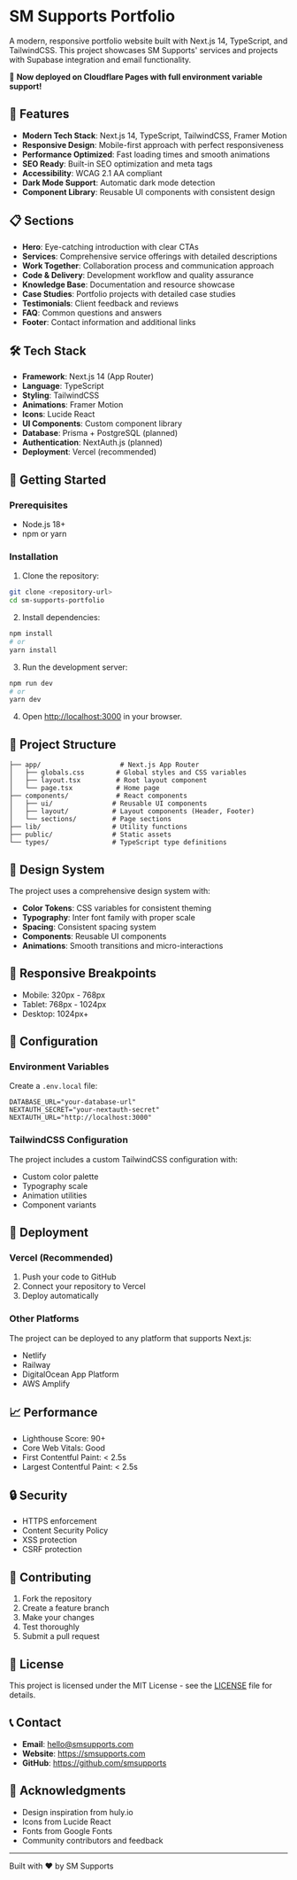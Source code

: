 # SM Supports Portfolio

A modern, responsive portfolio website built with Next.js 14, TypeScript, and TailwindCSS. This project showcases SM Supports' services and projects with Supabase integration and email functionality.

🌟 **Now deployed on Cloudflare Pages with full environment variable support!**

## 🚀 Features

- **Modern Tech Stack**: Next.js 14, TypeScript, TailwindCSS, Framer Motion
- **Responsive Design**: Mobile-first approach with perfect responsiveness
- **Performance Optimized**: Fast loading times and smooth animations
- **SEO Ready**: Built-in SEO optimization and meta tags
- **Accessibility**: WCAG 2.1 AA compliant
- **Dark Mode Support**: Automatic dark mode detection
- **Component Library**: Reusable UI components with consistent design

## 📋 Sections

- **Hero**: Eye-catching introduction with clear CTAs
- **Services**: Comprehensive service offerings with detailed descriptions
- **Work Together**: Collaboration process and communication approach
- **Code & Delivery**: Development workflow and quality assurance
- **Knowledge Base**: Documentation and resource showcase
- **Case Studies**: Portfolio projects with detailed case studies
- **Testimonials**: Client feedback and reviews
- **FAQ**: Common questions and answers
- **Footer**: Contact information and additional links

## 🛠️ Tech Stack

- **Framework**: Next.js 14 (App Router)
- **Language**: TypeScript
- **Styling**: TailwindCSS
- **Animations**: Framer Motion
- **Icons**: Lucide React
- **UI Components**: Custom component library
- **Database**: Prisma + PostgreSQL (planned)
- **Authentication**: NextAuth.js (planned)
- **Deployment**: Vercel (recommended)

## 🚀 Getting Started

### Prerequisites

- Node.js 18+ 
- npm or yarn

### Installation

1. Clone the repository:
```bash
git clone <repository-url>
cd sm-supports-portfolio
```

2. Install dependencies:
```bash
npm install
# or
yarn install
```

3. Run the development server:
```bash
npm run dev
# or
yarn dev
```

4. Open [http://localhost:3000](http://localhost:3000) in your browser.

## 📁 Project Structure

```
├── app/                    # Next.js App Router
│   ├── globals.css        # Global styles and CSS variables
│   ├── layout.tsx         # Root layout component
│   └── page.tsx           # Home page
├── components/            # React components
│   ├── ui/               # Reusable UI components
│   ├── layout/           # Layout components (Header, Footer)
│   └── sections/         # Page sections
├── lib/                  # Utility functions
├── public/               # Static assets
└── types/                # TypeScript type definitions
```

## 🎨 Design System

The project uses a comprehensive design system with:

- **Color Tokens**: CSS variables for consistent theming
- **Typography**: Inter font family with proper scale
- **Spacing**: Consistent spacing system
- **Components**: Reusable UI components
- **Animations**: Smooth transitions and micro-interactions

## 📱 Responsive Breakpoints

- Mobile: 320px - 768px
- Tablet: 768px - 1024px
- Desktop: 1024px+

## 🔧 Configuration

### Environment Variables

Create a `.env.local` file:

```env
DATABASE_URL="your-database-url"
NEXTAUTH_SECRET="your-nextauth-secret"
NEXTAUTH_URL="http://localhost:3000"
```

### TailwindCSS Configuration

The project includes a custom TailwindCSS configuration with:
- Custom color palette
- Typography scale
- Animation utilities
- Component variants

## 🚀 Deployment

### Vercel (Recommended)

1. Push your code to GitHub
2. Connect your repository to Vercel
3. Deploy automatically

### Other Platforms

The project can be deployed to any platform that supports Next.js:
- Netlify
- Railway
- DigitalOcean App Platform
- AWS Amplify

## 📈 Performance

- Lighthouse Score: 90+
- Core Web Vitals: Good
- First Contentful Paint: < 2.5s
- Largest Contentful Paint: < 2.5s

## 🔒 Security

- HTTPS enforcement
- Content Security Policy
- XSS protection
- CSRF protection

## 🤝 Contributing

1. Fork the repository
2. Create a feature branch
3. Make your changes
4. Test thoroughly
5. Submit a pull request

## 📄 License

This project is licensed under the MIT License - see the [LICENSE](LICENSE) file for details.

## 📞 Contact

- **Email**: hello@smsupports.com
- **Website**: https://smsupports.com
- **GitHub**: https://github.com/smsupports

## 🙏 Acknowledgments

- Design inspiration from huly.io
- Icons from Lucide React
- Fonts from Google Fonts
- Community contributors and feedback

---

Built with ❤️ by SM Supports
